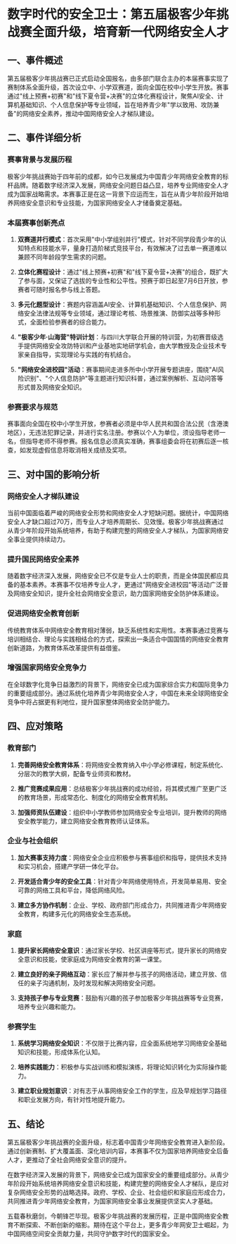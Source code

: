  # 数字时代的安全卫士：第五届极客少年挑战赛全面升级，培育新一代网络安全人才

## 一、事件概述

第五届极客少年挑战赛已正式启动全国报名，由多部门联合主办的本届赛事实现了赛制体系全面升级，首次设立中、小学双赛道，面向全国在校中小学生开放。赛事通过"线上预赛+初赛"和"线下夏令营+决赛"的立体化赛程设计，聚焦AI安全、计算机基础知识、个人信息保护等专业领域，旨在培养青少年"学以致用、攻防兼备"的网络安全素养，推动中国网络安全人才梯队建设。

## 二、事件详细分析

### 赛事背景与发展历程

极客少年挑战赛始于四年前的成都，如今已发展成为中国青少年网络安全教育的标杆品牌。随着数字经济深入发展，网络安全问题日益凸显，培养专业网络安全人才成为国家战略需求。本赛事正是在这一背景下应运而生，旨在从青少年阶段开始培养网络安全意识和专业技能，为国家网络安全人才储备奠定基础。

### 本届赛事创新亮点

1. **双赛道并行模式**：首次采用"中小学组别并行"模式，针对不同学段青少年的认知特点和技能水平，量身打造阶梯式竞技平台，有效解决了过去单一赛道难以兼顾不同年龄段学生需求的问题。

2. **立体化赛程设计**：通过"线上预赛+初赛"和"线下夏令营+决赛"的组合，既扩大了参与面，又保证了选拔的专业性和公平性。预赛于即日起至7月6日开放，参赛者可随时报名参与线上答题。

3. **多元化题型设计**：赛题内容涵盖AI安全、计算机基础知识、个人信息保护、网络安全法律法规等专业领域，通过理论考核、场景推演、防御实战等多种形式，全面检验参赛者的综合能力。

4. **"极客少年·山海营"特训计划**：与四川大学联合开展的特训营，为初赛晋级选手提供网络安全攻防特训和产业基地实地研学机会，由大学教授及企业技术专家亲自指导，实现理论与实践的有机结合。

5. **"网络安全进校园"活动**：赛事期间走进多所中小学开展专题讲座，围绕"AI风险识别"、"个人信息防护"等主题进行知识科普，通过案例解析、互动问答等形式普及网络安全知识。

### 参赛要求与规范

赛事面向全国在校中小学生开放，参赛者必须是中华人民共和国合法公民（含港澳地区），无违法犯罪记录，并进行实名注册。参赛以个人为单位，须设指导老师一名，但指导老师不得参赛。报名信息必须真实准确，赛事组委会将在初赛后逐一核查，如发现虚假信息将取消相关成绩及奖项。

## 三、对中国的影响分析

### 网络安全人才梯队建设

当前中国面临着严峻的网络安全形势和网络安全人才短缺问题。据统计，中国网络安全人才缺口超过70万，而专业人才培养周期长、见效慢。极客少年挑战赛通过从青少年阶段开始系统培养，有助于构建完整的网络安全人才梯队，为国家网络安全事业提供持续动力。

### 提升国民网络安全素养

随着数字经济深入发展，网络安全已不仅是专业人士的职责，而是全体国民都应具备的基本素养。本赛事不仅培养专业人才，更通过"网络安全进校园"等活动广泛普及网络安全知识，提升全社会网络安全意识，助力国家网络安全防护体系建设。

### 促进网络安全教育创新

传统教育体系中网络安全教育相对薄弱，缺乏系统性和实用性。本赛事通过竞赛与培训相结合、理论与实践相结合的方式，探索出一条适合中国国情的网络安全教育创新道路，为教育体系改革提供有益借鉴。

### 增强国家网络安全竞争力

在全球数字化竞争日益激烈的背景下，网络安全已成为国家综合实力和国际竞争力的重要组成部分。通过系统化培养青少年网络安全人才，中国在未来全球网络安全竞争中将占据更有利地位，提升国家整体网络安全防护能力。

## 四、应对策略

### 教育部门

1. **完善网络安全教育体系**：将网络安全教育纳入中小学必修课程，制定系统化、分层次的教学大纲，配备专业师资和教材。

2. **推广竞赛成果应用**：总结极客少年挑战赛的成功经验，将其模式推广至更广泛的教育场景，形成常态化、制度化的网络安全教育机制。

3. **加强师资队伍建设**：组织中小学教师参加网络安全专业培训，提升教师的网络安全教学能力，建立网络安全教育教师认证体系。

### 企业与社会组织

1. **加大赛事支持力度**：网络安全企业应积极参与赛事组织和指导，提供技术支持和实习机会，搭建产学研一体化平台。

2. **开发适合青少年的安全工具**：针对青少年网络使用特点，开发简单易用、安全可靠的网络工具和平台，降低网络风险。

3. **建立多方协作机制**：企业、学校、政府部门形成合力，共同推进青少年网络安全教育，构建多元化的网络安全生态系统。

### 家庭

1. **提升家长网络安全意识**：通过家长学校、社区讲座等形式，提升家长的网络安全意识和技能，使家庭成为网络安全教育的第一课堂。

2. **建立良好的亲子网络互动**：家长应了解并参与孩子的网络活动，建立开放、信任的亲子沟通机制，及时发现和解决网络安全问题。

3. **支持孩子参与专业竞赛**：鼓励有兴趣的孩子参加极客少年挑战赛等专业竞赛，培养专业兴趣和能力。

### 参赛学生

1. **系统学习网络安全知识**：不仅限于比赛内容，应全面系统地学习网络安全基础知识和技能，形成体系化认知。

2. **培养实践能力**：积极参与实战训练和模拟演练，将理论知识转化为实际操作能力。

3. **建立职业规划意识**：对有志于从事网络安全工作的学生，应及早规划学习路径和职业发展方向，有针对性地提升能力。

## 五、结论

第五届极客少年挑战赛的全面升级，标志着中国青少年网络安全教育进入新阶段。通过创新赛制、扩大覆盖面、深化培训内容，本赛事不仅为国家培养网络安全后备人才，更推动了全社会网络安全意识的提升。

在数字经济深入发展的背景下，网络安全已成为国家安全的重要组成部分。从青少年阶段开始系统培养网络安全意识和技能，构建完整的网络安全人才梯队，是应对复杂网络安全形势的战略选择。政府、学校、企业、社会组织和家庭应形成合力，共同推进青少年网络安全教育，为国家网络安全事业发展提供坚实人才基础。

五载春秋磨剑，今朝锋芒毕现。极客少年挑战赛的发展历程，正是中国网络安全教育不断探索、不断创新的缩影。期待在这个平台上，更多青少年网安卫士崛起，为中国网络空间安全贡献力量，共同守护数字时代的国家安全。